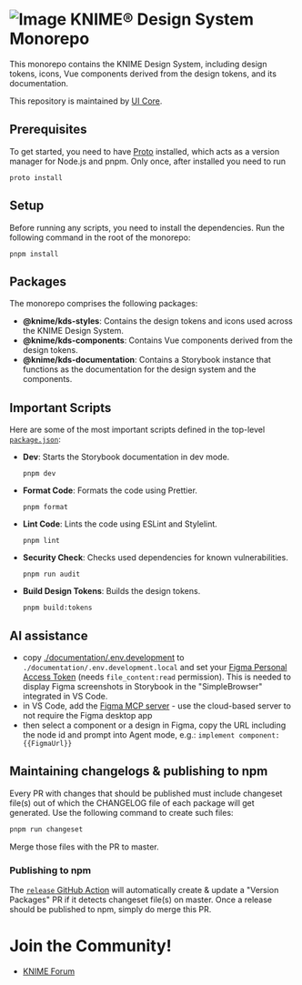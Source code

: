 # ![Image](https://www.knime.com/sites/default/files/knime_logo_github_40x40_4layers.png) KNIME® Design System Monorepo

This monorepo contains the KNIME Design System, including design tokens, icons, Vue components derived from the design tokens, and its documentation.

This repository is maintained by [UI Core](mailto:team-ui-core@knime.com).

## Prerequisites

To get started, you need to have [Proto](https://moonrepo.dev/proto) installed, which acts as a version manager for Node.js and pnpm.
Only once, after installed you need to run

```
proto install
```

## Setup

Before running any scripts, you need to install the dependencies. Run the following command in the root of the monorepo:

```
pnpm install
```

## Packages

The monorepo comprises the following packages:

- **@knime/kds-styles**: Contains the design tokens and icons used across the KNIME Design System.
- **@knime/kds-components**: Contains Vue components derived from the design tokens.
- **@knime/kds-documentation**: Contains a Storybook instance that functions as the documentation for the design system and the components.

## Important Scripts

Here are some of the most important scripts defined in the top-level [`package.json`](package.json):

- **Dev**: Starts the Storybook documentation in dev mode.

  ```
  pnpm dev
  ```

- **Format Code**: Formats the code using Prettier.

  ```
  pnpm format
  ```

- **Lint Code**: Lints the code using ESLint and Stylelint.

  ```
  pnpm lint
  ```

- **Security Check**: Checks used dependencies for known vulnerabilities.

  ```
  pnpm run audit
  ```

- **Build Design Tokens**: Builds the design tokens.

  ```
  pnpm build:tokens
  ```

## AI assistance

- copy [./documentation/.env.development](./documentation/.env.development) to `./documentation/.env.development.local` and set your [Figma Personal Access Token](https://help.figma.com/hc/en-us/articles/8085703771159-Manage-personal-access-tokens) (needs `file_content:read` permission). This is needed to display Figma screenshots in Storybook in the "SimpleBrowser" integrated in VS Code.
- in VS Code, add the [Figma MCP server](https://github.com/mcp/figma/mcp-server-guide) - use the cloud-based server to not require the Figma desktop app
- then select a component or a design in Figma, copy the URL including the node id and prompt into Agent mode, e.g.: `implement component: {{FigmaUrl}}`

## Maintaining changelogs & publishing to npm

Every PR with changes that should be published must include changeset file(s) out of which the CHANGELOG file of each package will get generated. Use the following command to create such files:

```sh
pnpm run changeset
```

Merge those files with the PR to master.

### Publishing to npm

The [`release` GitHub Action](./.github/workflows/release.yml) will automatically create & update a "Version Packages" PR if it detects
changeset file(s) on master. Once a release should be published to npm, simply do merge this PR.

# Join the Community!

- [KNIME Forum](https://forum.knime.com/)
